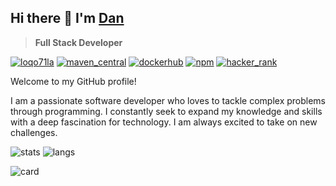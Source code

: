 ## Hi there 👋 I'm [Dan](https://loqo71la.dev)
>**Full Stack Developer**

[![loqo71la](https://img.shields.io/badge/loqo71la-4E69C8?labelColor=4E69C8&logo=Firefox)](https://loqo71la.dev)
[![maven_central](https://img.shields.io/badge/Maven_Central-EC4A3F?style=flat-square&logo=apachemaven&logoColor=white)](https://central.sonatype.com/namespace/dev.loqo71la)
[![dockerhub](https://img.shields.io/badge/DockerHub-46a2f1?style=flat-square&logo=docker&logoColor=white)](https://hub.docker.com/u/loqo71la)
[![npm](https://img.shields.io/badge/npm-CC2927?style=flat-square&logo=npm&logoColor=white)](https://www.npmjs.com/~loqo71la)
[![hacker_rank](https://img.shields.io/badge/HackerRank-43853d?style=flat-square&logo=hackerrank&logoColor=white)](https://www.hackerrank.com/loqo71la)

Welcome to my GitHub profile!

I am a passionate software developer who loves to tackle complex problems through programming. I constantly seek to expand my knowledge and skills with a deep fascination for technology. I am always excited to take on new challenges.

![stats](https://github-readme-stats-sigma-five.vercel.app/api?username=loqo71la&show_icons=true&count_private=true)
![langs](https://github-readme-stats-sigma-five.vercel.app/api/top-langs/?username=loqo71la&layout=compact)

![card](https://github-profile-summary-cards.vercel.app/api/cards/profile-details?username=loqo71la&theme=github)
